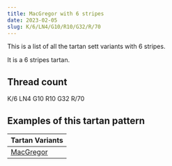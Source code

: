 ```yaml
---
title: MacGregor with 6 stripes
date: 2023-02-05
slug: K/6/LN4/G10/R10/G32/R/70
---
```

This is a list of all the tartan sett variants with 6 stripes.

It is a 6 stripes tartan.


## Thread count
K/6 LN4 G10 R10 G32 R/70

## Examples of this tartan pattern

| Tartan Variants |
|---------------|
| [MacGregor](/variants/k/6/ln4/g10/r10/g32/r/70-g008000-k000000-lne0e0e0-rc00000)||
